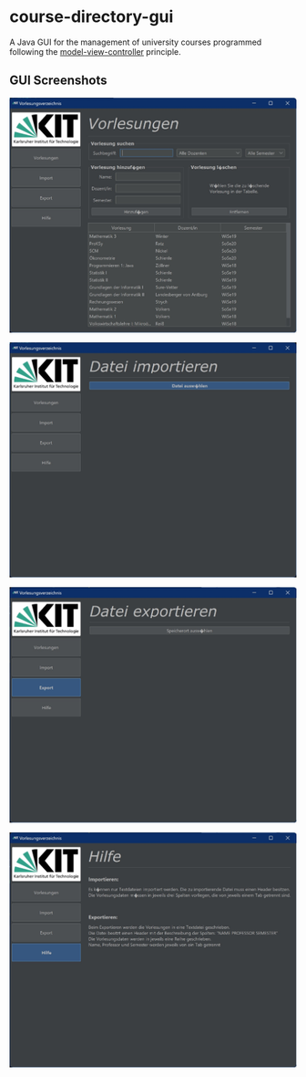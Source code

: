 # course-directory-gui

A Java GUI for the management of university courses programmed following the [model-view-controller](https://en.wikipedia.org/wiki/Model%E2%80%93view%E2%80%93controller "Model–view–controller") principle.



## GUI Screenshots
![GUI Screenshot Main Page](res/gui_screenshot_main_page.jpg)

![GUI Screenshot Import Page](res/gui_screenshot_import_page.jpg)

![GUI Screenshot Export Page](res/gui_screenshot_export_page.jpg)

![GUI Screenshot Help Page](res/gui_screenshot_help_page.jpg)
